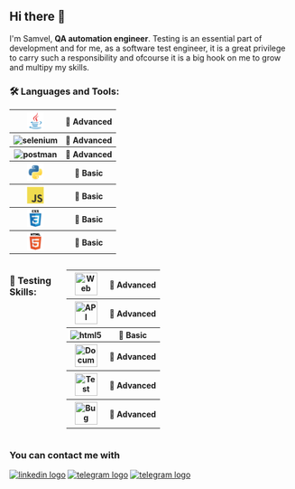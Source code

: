 ## Hi there 👋
I'm Samvel, **QA automation engineer**. 
Testing is an essential part of development and for me, as a software test engineer, it is a great privilege to carry such a responsibility and ofcourse it is a big hook on me to grow and multipy my skills.


<div align="left"> 
  <h3 align="left">🛠 Languages and Tools:</h3>
  <table >
    <tr >
      <th>
          <img src="https://raw.githubusercontent.com/devicons/devicon/master/icons/java/java-original.svg" alt="java" width="30" height="30" title="Java"/>
      </th>
      <th>
       📗  Advanced  
      </th>
    </tr>
    <tr>
      <th>
        <img src="https://raw.githubusercontent.com/detain/svg-logos/780f25886640cef088af994181646db2f6b1a3f8/svg/selenium-logo.svg" alt="selenium" width="30" height="30" title="Selenium"/> <br/>
      </th>
      <th>
       📗  Advanced  
      </th>
    </tr>
    <tr>
      <th>
        <img src="https://www.vectorlogo.zone/logos/getpostman/getpostman-icon.svg" alt="postman" width="30" height="30" title="Postman"/>  <br/>
      </th>
      <th>
        📗  Advanced  
      </th>
    </tr>
    <tr>
      <th>
        <img src="https://raw.githubusercontent.com/devicons/devicon/master/icons/python/python-original.svg" alt="python" width="30" height="30" title="Python"/>  <br/>
      </th>
      <th>
        📘  Basic  
      </th>
    </tr>
    <tr>
      <th>
        <img src="https://raw.githubusercontent.com/devicons/devicon/master/icons/javascript/javascript-original.svg" alt="javascript" width="30" height="30" title="Java Script"/>  <br/>
      </th>
      <th>
        📘  Basic  
      </th>
    </tr>
    <tr>
      <th>
        <img src="https://raw.githubusercontent.com/devicons/devicon/master/icons/css3/css3-original-wordmark.svg" alt="css3" width="30" height="30" title="CSS"/>  <br/>
      </th>
      <th>
        📘  Basic
      </th>
    </tr>
    </tr>
    <tr>
      <th>
        <img src="https://raw.githubusercontent.com/devicons/devicon/master/icons/html5/html5-original-wordmark.svg" alt="html5" width="30" height="30" title="HTML"/>      
      </th>
      <th>
        📘  Basic
      </th>
    </tr>

  </table>
</div>

<div align="left" style="display: flex;"> 
  <h3 align="left">🔎 Testing Skills:</h3>
  <table>
    <tr>
      <th>
       <img src="https://static.vecteezy.com/system/resources/previews/015/337/689/non_2x/web-icon-web-sign-free-png.png" width="40" height="40" title="Web"/>  
      </th>
      <th>
       📗  Advanced  
      </th
    </tr>
    <tr>
      <th>
       <img src="https://cdn.icon-icons.com/icons2/2596/PNG/512/api_icon_155812.png" width="40" height="40" title="API"/>  
      </th>
      <th>
       📗  Advanced  
      </th
    </tr>
    <tr>
      <th>
       <img src="https://cdn-icons-png.flaticon.com/512/4477/4477610.png" alt="html5" width="40" height="40" title="Mobile"/>  
      </th>
      <th>
       📘  Basic  
      </th
    </tr>
    <tr>
      <th>
       <img src="https://cdn-icons-png.flaticon.com/512/6747/6747196.png" width="40" height="40" title="Documentation"/>  
      </th>
      <th>
       📗  Advanced  
      </th
    </tr>
    <tr>
      <th>
       <img src="https://cdn-icons-png.flaticon.com/512/160/160085.png" width="40" height="40" title="Test Case"> 
      </th>
      <th>
       📗  Advanced  
      </th
    </tr>
    <tr>
      <th>
       <img src="https://static.thenounproject.com/png/522353-200.png" width="40" height="40" title="Bug Report"/>  
      </th>
      <th>
       📗  Advanced   
      </th
    </tr>
  </table>
</div>

<h3 align="left">You can contact me with</h3>


<div align="left">
  <a href="https://www.linkedin.com/in/samvel-melikyan-qa/" >
    <img src="https://raw.githubusercontent.com/maurodesouza/profile-readme-generator/master/src/assets/icons/social/linkedin/default.svg" width="52" height="40" alt="linkedin logo"  title="LinkedIn"/></a>
  
  <a href="https://t.me/MelikyanSamvel" >
    <img src="https://raw.githubusercontent.com/maurodesouza/profile-readme-generator/master/src/assets/icons/social/telegram/default.svg" width="52" height="40" alt="telegram logo" title="Telegram"/></a>
  
  <a href="https://mail.google.com/mail/u/0/?fs=1&tf=cm&source=mailto&to=samvel.melikyan.eng@gmail.com" >
    <img src="https://cdn-icons-png.flaticon.com/512/281/281769.png" width="52" height="40" alt="telegram logo" title="samvel.melikyan.eng@gmail.com"/></a>
 </div>
